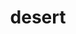 ---
layout: travel&places
title: desert
emoji: desert
permalink: 🏜.html
image: assets/img/3moji/desert.png
---